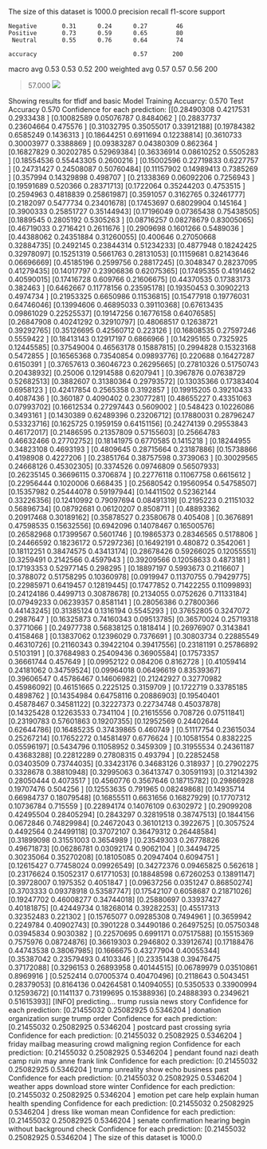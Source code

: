 The size of this dataset is 1000.0
              precision    recall  f1-score   support

    Negative       0.31      0.24      0.27        46
    Positive       0.73      0.59      0.65        80
     Neutral       0.55      0.76      0.64        74

    accuracy                           0.57       200
   macro avg       0.53      0.53      0.52       200
weighted avg       0.57      0.57      0.56       200

> 57.000
![](../plots/plot_acc_20230817-2101.png)

Showing results for tfidf and basic Model
Training Accuarcy: 0.570
Test Accuracy 0.570
Confidence for each prediction: [[0.28490308 0.4217531  0.2933438 ]
 [0.10082589 0.05076787 0.8484062 ]
 [0.28837737 0.23604664 0.475576  ]
 [0.31032795 0.35055017 0.33912188]
 [0.19784382 0.6585249  0.1436313 ]
 [0.18644251 0.6911694  0.12238814]
 [0.3610733  0.30003977 0.3388869 ]
 [0.09383287 0.04380309 0.862364  ]
 [0.16827829 0.30202785 0.52969384]
 [0.36336914 0.08610252 0.5505283 ]
 [0.18554536 0.55443305 0.2600216 ]
 [0.15002596 0.22719833 0.6227757 ]
 [0.24731427 0.24508087 0.50760484]
 [0.11157902 0.14989413 0.7385269 ]
 [0.357994   0.14329898 0.498707  ]
 [0.21338369 0.06092206 0.7256943 ]
 [0.19591689 0.520366   0.28371713]
 [0.1722064  0.35244203 0.4753515 ]
 [0.2594963  0.4818839  0.25861987]
 [0.3591057  0.3162765  0.32461777]
 [0.2182097  0.5477734  0.23401678]
 [0.17453697 0.68029904 0.145164  ]
 [0.3900333  0.25851727 0.35144943]
 [0.17196049 0.07365438 0.75438505]
 [0.1889545  0.2805192  0.5305263 ]
 [0.08716257 0.08278679 0.83005065]
 [0.46719033 0.2716421  0.2611676 ]
 [0.2909698  0.1601266  0.5489036 ]
 [0.44388062 0.24351884 0.31260055]
 [0.400646   0.27050668 0.32884735]
 [0.2492145  0.23844314 0.51234233]
 [0.4877948  0.18242425 0.32978097]
 [0.15251319 0.5661763  0.28131053]
 [0.11159681 0.82143646 0.06696669]
 [0.45185196 0.2599756  0.28817245]
 [0.3048347  0.28237095 0.41279435]
 [0.14017797 0.23906836 0.62075365]
 [0.17495355 0.4191462  0.40590015]
 [0.17416728 0.609766   0.21606675]
 [0.44370535 0.17383173 0.382463  ]
 [0.6462667  0.11778156 0.23595178]
 [0.19350453 0.30902213 0.4974734 ]
 [0.21953325 0.6650986  0.11536815]
 [0.15477918 0.19776031 0.64746046]
 [0.13994606 0.46895033 0.39110368]
 [0.67613435 0.09861029 0.22525537]
 [0.19147256 0.16776158 0.64076585]
 [0.26847908 0.40241292 0.32910797]
 [0.48068517 0.12638721 0.39292765]
 [0.35126695 0.42560712 0.223126  ]
 [0.16808535 0.27597246 0.5559422 ]
 [0.18413143 0.12917197 0.6866966 ]
 [0.14295165 0.7325925  0.12445585]
 [0.37549004 0.46563178 0.15887815]
 [0.2994828  0.15323168 0.5472855 ]
 [0.16565368 0.73540854 0.09893776]
 [0.220688   0.16427287 0.6150391 ]
 [0.37657613 0.36046723 0.26295665]
 [0.27810326 0.51750743 0.20438932]
 [0.25006    0.12914588 0.6207941 ]
 [0.3967876  0.07638729 0.52682513]
 [0.3882607  0.31380364 0.29793572]
 [0.13035366 0.17383404 0.6958123 ]
 [0.42417854 0.2565358  0.3192857 ]
 [0.19915205 0.39210433 0.4087436 ]
 [0.360187   0.4090402  0.23077281]
 [0.48655227 0.43351063 0.07993702]
 [0.16612534 0.27297443 0.5609002 ]
 [0.548423   0.10226086 0.3493161 ]
 [0.1430389  0.62489396 0.23206712]
 [0.17880031 0.28796247 0.53323716]
 [0.1625725  0.1959159  0.64151156]
 [0.24274139 0.29553843 0.46172017]
 [0.21486595 0.21357809 0.57155603]
 [0.25664783 0.46632466 0.27702752]
 [0.18141975 0.6770585  0.1415218 ]
 [0.18244955 0.34823108 0.4693193 ]
 [0.4809645  0.28715664 0.23187886]
 [0.15738866 0.4198908  0.4227206 ]
 [0.23851764 0.38757598 0.3739063 ]
 [0.30029565 0.24668126 0.45302305]
 [0.3374526  0.09746809 0.56507933]
 [0.26235145 0.36696115 0.3706874 ]
 [0.22776118 0.11067758 0.6615612 ]
 [0.22956444 0.1020006  0.668435  ]
 [0.25680542 0.19560954 0.54758507]
 [0.15357982 0.25444078 0.59197944]
 [0.14411502 0.52362144 0.33226356]
 [0.12410992 0.79097694 0.08491319]
 [0.2195223  0.21151032 0.56896734]
 [0.08792681 0.06120207 0.8508711 ]
 [0.48893362 0.20917468 0.30189162]
 [0.35878527 0.23580678 0.405408  ]
 [0.3676891  0.47598535 0.15632556]
 [0.6942096  0.14078467 0.16500576]
 [0.26582968 0.17399567 0.5601746 ]
 [0.19865373 0.28346565 0.5178806 ]
 [0.24466592 0.18236172 0.57297236]
 [0.16492191 0.480872   0.3542061 ]
 [0.18112251 0.38474575 0.43413174]
 [0.28678426 0.59266025 0.12055551]
 [0.3259491  0.2142566  0.4597943 ]
 [0.39209566 0.12058633 0.4873181 ]
 [0.17193353 0.52977145 0.298295  ]
 [0.18897197 0.5993673  0.2116607 ]
 [0.3788072  0.51758295 0.10360978]
 [0.0919947  0.11370755 0.79429775]
 [0.22985971 0.6419457  0.12819445]
 [0.17477852 0.71422255 0.11099893]
 [0.24124186 0.4499713  0.30878678]
 [0.2134055  0.0752626  0.71133184]
 [0.07949233 0.06239357 0.8581141 ]
 [0.28056386 0.27800366 0.44143245]
 [0.31385124 0.1316194  0.5545293 ]
 [0.37652805 0.3247072  0.2987647 ]
 [0.16325873 0.74160343 0.09513785]
 [0.36570024 0.25719318 0.3771066 ]
 [0.24977738 0.56838125 0.1818414 ]
 [0.26976907 0.3143841  0.4158468 ]
 [0.13837062 0.12396029 0.7376691 ]
 [0.30803734 0.22885549 0.46310726]
 [0.21160343 0.39422104 0.39417556]
 [0.23181191 0.25786892 0.5103191 ]
 [0.37684983 0.25409436 0.36905584]
 [0.17573357 0.36661744 0.457649  ]
 [0.09952122 0.084206   0.8162728 ]
 [0.41059414 0.24181062 0.34759524]
 [0.09964018 0.06496619 0.83539367]
 [0.39606547 0.45786467 0.14606982]
 [0.21242927 0.32770982 0.45986092]
 [0.46151665 0.2225125  0.3159709 ]
 [0.1722719  0.33785185 0.4898762 ]
 [0.14354984 0.64758116 0.20886903]
 [0.19540401 0.45878467 0.34581122]
 [0.32227373 0.22734748 0.45037878]
 [0.14325428 0.12263533 0.7341104 ]
 [0.21615556 0.708726   0.07511841]
 [0.23190783 0.57601863 0.19207355]
 [0.12952569 0.24402644 0.62644786]
 [0.16485235 0.37439865 0.460749  ]
 [0.51117754 0.23615034 0.25267214]
 [0.17652272 0.14581497 0.6776624 ]
 [0.10581554 0.8382225  0.05596197]
 [0.5434796  0.11058952 0.3459309 ]
 [0.31955534 0.24361187 0.43683288]
 [0.22812289 0.27808315 0.493794  ]
 [0.22852458 0.03403509 0.73744035]
 [0.33423176 0.34683126 0.318937  ]
 [0.27902275 0.3328678  0.38810948]
 [0.32995063 0.36413747 0.30591193]
 [0.31214392 0.28050444 0.4073517 ]
 [0.4560776  0.3567646  0.18715782]
 [0.29866928 0.19707476 0.504256  ]
 [0.12553635 0.791965   0.08249868]
 [0.14935714 0.66984737 0.18079548]
 [0.16855511 0.6631656  0.16827929]
 [0.17707312 0.10736784 0.715559  ]
 [0.22894174 0.14076109 0.6302972 ]
 [0.29099208 0.42495504 0.28405294]
 [0.2843297  0.32819518 0.38747513]
 [0.1844156  0.0672846  0.74829984]
 [0.24672043 0.36101213 0.3922675 ]
 [0.3057524  0.4492564  0.24499118]
 [0.37072107 0.36479312 0.26448584]
 [0.31899098 0.31551003 0.3654989 ]
 [0.23549303 0.26778826 0.49671873]
 [0.06286781 0.03092174 0.9062104 ]
 [0.34494725 0.30235064 0.35270208]
 [0.18105085 0.20947404 0.6094751 ]
 [0.12615427 0.77458024 0.09926549]
 [0.34272376 0.09465825 0.562618  ]
 [0.23176624 0.15052317 0.61771053]
 [0.18848598 0.67260253 0.13891147]
 [0.39728007 0.1975352  0.4051847 ]
 [0.09637256 0.0351247  0.86850274]
 [0.3703333  0.09378918 0.53587747]
 [0.17542107 0.6058687  0.21871026]
 [0.19247702 0.46008277 0.34744018]
 [0.25880697 0.33937427 0.40181875]
 [0.42449734 0.18268014 0.39282253]
 [0.45517313 0.32352483 0.221302  ]
 [0.15765077 0.09285308 0.7494961 ]
 [0.3659942  0.2249784  0.40902743]
 [0.3901228  0.34490186 0.26497525]
 [0.05750348 0.03945834 0.9030382 ]
 [0.22570695 0.6991171  0.07517588]
 [0.15515369 0.7575976  0.08724876]
 [0.36619303 0.2946802  0.33912674]
 [0.17188476 0.44743538 0.38067985]
 [0.1666675  0.43277904 0.40055344]
 [0.35387042 0.23579493 0.4103346 ]
 [0.23351438 0.39476475 0.37172088]
 [0.3296153  0.26893958 0.40144515]
 [0.06789979 0.03510861 0.8969916 ]
 [0.5252414  0.07005374 0.40470496]
 [0.2118643  0.5043451  0.28379053]
 [0.8164136  0.04264581 0.14094055]
 [0.5350533  0.33900994 0.12593672]
 [0.1141137  0.73199695 0.15388936]
 [0.24888393 0.2349621  0.51615393]]
[INFO] predicting...
trump russia news story
Confidence for each prediction: [0.21455032 0.25082925 0.5346204 ]
donation organization surge trump order
Confidence for each prediction: [0.21455032 0.25082925 0.5346204 ]
postcard past crossing syria
Confidence for each prediction: [0.21455032 0.25082925 0.5346204 ]
friday mailbag measuring crowd maligning region
Confidence for each prediction: [0.21455032 0.25082925 0.5346204 ]
pendant found nazi death camp ruin may anne frank link
Confidence for each prediction: [0.21455032 0.25082925 0.5346204 ]
trump unreality show echo business past
Confidence for each prediction: [0.21455032 0.25082925 0.5346204 ]
weather apps download store winter
Confidence for each prediction: [0.21455032 0.25082925 0.5346204 ]
emotion pet care help explain human health spending
Confidence for each prediction: [0.21455032 0.25082925 0.5346204 ]
dress like woman mean
Confidence for each prediction: [0.21455032 0.25082925 0.5346204 ]
senate confirmation hearing begin without background check
Confidence for each prediction: [0.21455032 0.25082925 0.5346204 ]
The size of this dataset is 1000.0

